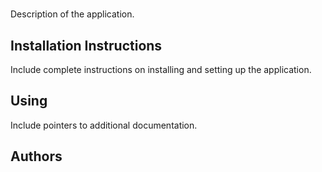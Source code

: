 # <PROJECT NAME>

Description of the application.

## Installation Instructions

Include complete instructions on installing and setting up the application.

## Using <PROJECT NAME>

Include pointers to additional documentation.

## Authors
